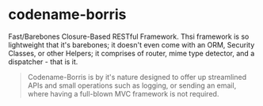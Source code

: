 # codename-borris
Fast/Barebones Closure-Based RESTful Framework.  Thsi framework is so lightweight that it's barebones; it doesn't even come with an ORM, Security Classes, or other Helpers; it comprises of router, mime type detector, and a dispatcher - that is it.

>Codename-Borris is by it's nature designed to offer up streamlined APIs and small operations such as logging, or sending an email, where having a full-blown MVC framework is not required.

